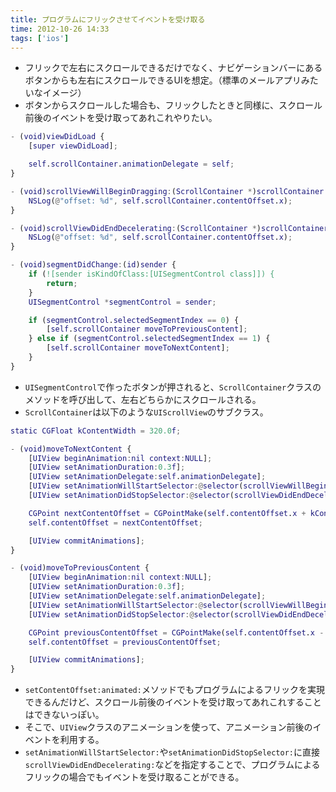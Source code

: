 ```yaml
---
title: プログラムにフリックさせてイベントを受け取る
time: 2012-10-26 14:33
tags: ['ios']
---
```


- フリックで左右にスクロールできるだけでなく、ナビゲーションバーにあるボタンからも左右にスクロールできるUIを想定。（標準のメールアプリみたいなイメージ）
- ボタンからスクロールした場合も、フリックしたときと同様に、スクロール前後のイベントを受け取ってあれこれやりたい。

```obj-c:MainViewController.m
- (void)viewDidLoad {
	[super viewDidLoad];

	self.scrollContainer.animationDelegate = self;
}

- (void)scrollViewWillBeginDragging:(ScrollContainer *)scrollContainer {
	NSLog(@"offset: %d", self.scrollContainer.contentOffset.x);
}

- (void)scrollViewDidEndDecelerating:(ScrollContainer *)scrollContainer {
	NSLog(@"offset: %d", self.scrollContainer.contentOffset.x);
}

- (void)segmentDidChange:(id)sender {
	if (![sender isKindOfClass:[UISegmentControl class]]) {
		return;
	}
	UISegmentControl *segmentControl = sender;

	if (segmentControl.selectedSegmentIndex == 0) {
		[self.scrollContainer moveToPreviousContent];
	} else if (segmentControl.selectedSegmentIndex == 1) {
		[self.scrollContainer moveToNextContent];
	}
}
```

- `UISegmentControl`で作ったボタンが押されると、`ScrollContainer`クラスのメソッドを呼び出して、左右どちらかにスクロールされる。
- `ScrollContainer`は以下のような`UIScrollView`のサブクラス。

```obj-c:ScrollContainer.m
static CGFloat kContentWidth = 320.0f;

- (void)moveToNextContent {
	[UIView beginAnimation:nil context:NULL];
	[UIView setAnimationDuration:0.3f];
	[UIView setAnimationDelegate:self.animationDelegate];
	[UIView setAnimationWillStartSelector:@selector(scrollViewWillBeginDragging:)];
	[UIView setAnimationDidStopSelector:@selector(scrollViewDidEndDecelerating:)];

	CGPoint nextContentOffset = CGPointMake(self.contentOffset.x + kContentWidth, 0);
	self.contentOffset = nextContentOffset;

	[UIView commitAnimations];
}

- (void)moveToPreviousContent {
	[UIView beginAnimation:nil context:NULL];
	[UIView setAnimationDuration:0.3f];
	[UIView setAnimationDelegate:self.animationDelegate];
	[UIView setAnimationWillStartSelector:@selector(scrollViewWillBeginDragging:)];
	[UIView setAnimationDidStopSelector:@selector(scrollViewDidEndDecelerating:)];

	CGPoint previousContentOffset = CGPointMake(self.contentOffset.x - kContentWidth, 0);
	self.contentOffset = previousContentOffset;

	[UIView commitAnimations];
}
```

- `setContentOffset:animated:`メソッドでもプログラムによるフリックを実現できるんだけど、スクロール前後のイベントを受け取ってあれこれすることはできないっぽい。
- そこで、`UIView`クラスのアニメーションを使って、アニメーション前後のイベントを利用する。
- `setAnimationWillStartSelector:`や`setAnimationDidStopSelector:`に直接`scrollViewDidEndDecelerating:`などを指定することで、プログラムによるフリックの場合でもイベントを受け取ることができる。
